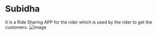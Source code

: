 # Subidha
It is a Ride Sharing APP for the rider which is used by the rider to get the customers.
![image](https://user-images.githubusercontent.com/52039155/133729546-47bbba69-95cb-46fd-ad15-a5f63983a5f8.png)

